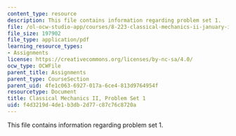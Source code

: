 ```yaml
---
content_type: resource
description: This file contains information regarding problem set 1.
file: /ol-ocw-studio-app/courses/8-223-classical-mechanics-ii-january-iap-2017/f4d3219d4de1b3db2d77c87c76c8720a_MIT8_223IAP17_pset1.pdf
file_size: 197902
file_type: application/pdf
learning_resource_types:
- Assignments
license: https://creativecommons.org/licenses/by-nc-sa/4.0/
ocw_type: OCWFile
parent_title: Assignments
parent_type: CourseSection
parent_uid: 4fe1c063-6927-017a-6ce4-813d9764954f
resourcetype: Document
title: Classical Mechanics II, Problem Set 1
uid: f4d3219d-4de1-b3db-2d77-c87c76c8720a
---
```

This file contains information regarding problem set 1.
